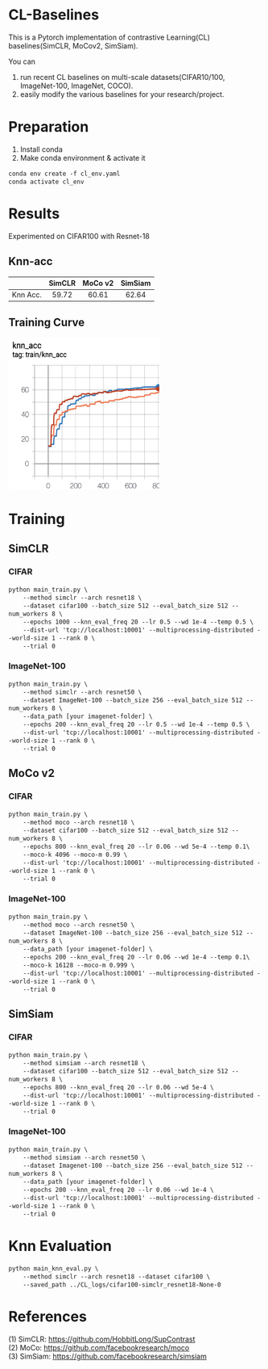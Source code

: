 # CL-Baselines
This is a Pytorch implementation of contrastive Learning(CL) baselines(SimCLR, MoCov2, SimSiam). 

You can 
1) run recent CL baselines on multi-scale datasets(CIFAR10/100, ImageNet-100, ImageNet, COCO).
2) easily modify the various baselines for your research/project.


# Preparation
1) Install conda 
2) Make conda environment & activate it
```
conda env create -f cl_env.yaml
conda activate cl_env
```


# Results 
Experimented on CIFAR100 with Resnet-18

## Knn-acc
|          | SimCLR |  MoCo v2 | SimSiam |
|:--------:|:------:|:-----:|:-------:|
| Knn Acc. |  59.72 | 60.61 |  62.64  |

## Training Curve
<img src="imgs/tensorboard.png" width="300" height="300">

# Training
## SimCLR
### CIFAR 
```
python main_train.py \
    --method simclr --arch resnet18 \
    --dataset cifar100 --batch_size 512 --eval_batch_size 512 --num_workers 8 \
    --epochs 1000 --knn_eval_freq 20 --lr 0.5 --wd 1e-4 --temp 0.5 \
    --dist-url 'tcp://localhost:10001' --multiprocessing-distributed --world-size 1 --rank 0 \
    --trial 0 
```
### ImageNet-100 
```
python main_train.py \
    --method simclr --arch resnet50 \
    --dataset ImageNet-100 --batch_size 256 --eval_batch_size 512 --num_workers 8 \
    --data_path [your imagenet-folder] \  
    --epochs 200 --knn_eval_freq 20 --lr 0.5 --wd 1e-4 --temp 0.5 \
    --dist-url 'tcp://localhost:10001' --multiprocessing-distributed --world-size 1 --rank 0 \
    --trial 0 
```

## MoCo v2
### CIFAR 
```
python main_train.py \
    --method moco --arch resnet18 \
    --dataset cifar100 --batch_size 512 --eval_batch_size 512 --num_workers 8 \
    --epochs 800 --knn_eval_freq 20 --lr 0.06 --wd 5e-4 --temp 0.1\
    --moco-k 4096 --moco-m 0.99 \
    --dist-url 'tcp://localhost:10001' --multiprocessing-distributed --world-size 1 --rank 0 \
    --trial 0  
```
### ImageNet-100 
```
python main_train.py \
    --method moco --arch resnet50 \
    --dataset ImageNet-100 --batch_size 256 --eval_batch_size 512 --num_workers 8 \
    --data_path [your imagenet-folder] \  
    --epochs 200 --knn_eval_freq 20 --lr 0.06 --wd 1e-4 --temp 0.1\
    --moco-k 16128 --moco-m 0.999 \
    --dist-url 'tcp://localhost:10001' --multiprocessing-distributed --world-size 1 --rank 0 \
    --trial 0  
```

## SimSiam
### CIFAR 
```
python main_train.py \
    --method simsiam --arch resnet18 \
    --dataset cifar100 --batch_size 512 --eval_batch_size 512 --num_workers 8 \
    --epochs 800 --knn_eval_freq 20 --lr 0.06 --wd 5e-4 \
    --dist-url 'tcp://localhost:10001' --multiprocessing-distributed --world-size 1 --rank 0 \
    --trial 0
```
### ImageNet-100 
```
python main_train.py \
    --method simsiam --arch resnet50 \
    --dataset Imagenet-100 --batch_size 256 --eval_batch_size 512 --num_workers 8 \
    --data_path [your imagenet-folder] \ 
    --epochs 200 --knn_eval_freq 20 --lr 0.06 --wd 1e-4 \
    --dist-url 'tcp://localhost:10001' --multiprocessing-distributed --world-size 1 --rank 0 \
    --trial 0
```

# Knn Evaluation 
```
python main_knn_eval.py \
    --method simclr --arch resnet18 --dataset cifar100 \
    --saved_path ../CL_logs/cifar100-simclr_resnet18-None-0
```

# References
(1) SimCLR: https://github.com/HobbitLong/SupContrast \
(2) MoCo: https://github.com/facebookresearch/moco \
(3) SimSiam: https://github.com/facebookresearch/simsiam 
